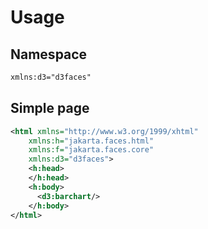 # Usage

## Namespace

```xml
xmlns:d3="d3faces"
```

## Simple page

```xml
<html xmlns="http://www.w3.org/1999/xhtml"
    xmlns:h="jakarta.faces.html"
    xmlns:f="jakarta.faces.core"
    xmlns:d3="d3faces">
    <h:head>
    </h:head>
    <h:body>
      <d3:barchart/>
    </h:body>
</html>
```
